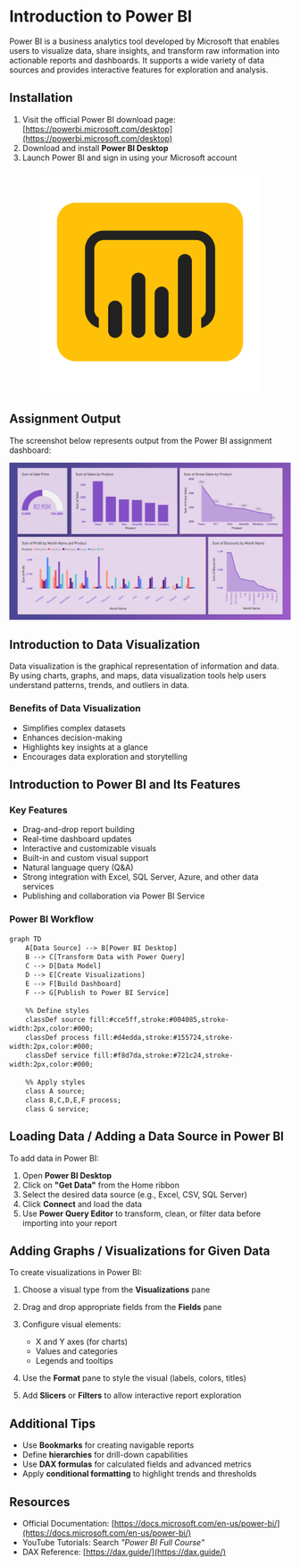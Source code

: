 # Introduction to Power BI

Power BI is a business analytics tool developed by Microsoft that enables users to visualize data, share insights, and transform raw information into actionable reports and dashboards. It supports a wide variety of data sources and provides interactive features for exploration and analysis.

## Installation

1. Visit the official Power BI download page: [https://powerbi.microsoft.com/desktop](https://powerbi.microsoft.com/desktop)
2. Download and install **Power BI Desktop**
3. Launch Power BI and sign in using your Microsoft account

<div align="center">
   <img src="../../.git-config/images/power-bi.svg" alt="Power BI Logo" width="400"/>
</div>

## Assignment Output

The screenshot below represents output from the Power BI assignment dashboard:

<div align="center">
   <img src="../../.git-config/output-snapshots/DVSTL-01-01.png" alt="Assignment Screenshot" width="600"/>
</div>

## Introduction to Data Visualization

Data visualization is the graphical representation of information and data. By using charts, graphs, and maps, data visualization tools help users understand patterns, trends, and outliers in data.

### Benefits of Data Visualization

* Simplifies complex datasets
* Enhances decision-making
* Highlights key insights at a glance
* Encourages data exploration and storytelling

## Introduction to Power BI and Its Features

### Key Features

* Drag-and-drop report building
* Real-time dashboard updates
* Interactive and customizable visuals
* Built-in and custom visual support
* Natural language query (Q\&A)
* Strong integration with Excel, SQL Server, Azure, and other data services
* Publishing and collaboration via Power BI Service

### Power BI Workflow

```mermaid
graph TD
    A[Data Source] --> B[Power BI Desktop]
    B --> C[Transform Data with Power Query]
    C --> D[Data Model]
    D --> E[Create Visualizations]
    E --> F[Build Dashboard]
    F --> G[Publish to Power BI Service]

    %% Define styles
    classDef source fill:#cce5ff,stroke:#004085,stroke-width:2px,color:#000;
    classDef process fill:#d4edda,stroke:#155724,stroke-width:2px,color:#000;
    classDef service fill:#f8d7da,stroke:#721c24,stroke-width:2px,color:#000;

    %% Apply styles
    class A source;
    class B,C,D,E,F process;
    class G service;

```

## Loading Data / Adding a Data Source in Power BI

To add data in Power BI:

1. Open **Power BI Desktop**
2. Click on **"Get Data"** from the Home ribbon
3. Select the desired data source (e.g., Excel, CSV, SQL Server)
4. Click **Connect** and load the data
5. Use **Power Query Editor** to transform, clean, or filter data before importing into your report

## Adding Graphs / Visualizations for Given Data

To create visualizations in Power BI:

1. Choose a visual type from the **Visualizations** pane
2. Drag and drop appropriate fields from the **Fields** pane
3. Configure visual elements:

   * X and Y axes (for charts)
   * Values and categories
   * Legends and tooltips
4. Use the **Format** pane to style the visual (labels, colors, titles)
5. Add **Slicers** or **Filters** to allow interactive report exploration

## Additional Tips

* Use **Bookmarks** for creating navigable reports
* Define **hierarchies** for drill-down capabilities
* Use **DAX formulas** for calculated fields and advanced metrics
* Apply **conditional formatting** to highlight trends and thresholds

## Resources

* Official Documentation: [https://docs.microsoft.com/en-us/power-bi/](https://docs.microsoft.com/en-us/power-bi/)
* YouTube Tutorials: Search *"Power BI Full Course"*
* DAX Reference: [https://dax.guide/](https://dax.guide/)
